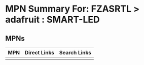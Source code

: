 



# MPN Summary For: FZASRTL > adafruit : SMART-LED

## MPNs
  

|MPN|Direct Links|Search Links|
| :--- | :--- | :--- |
||||
